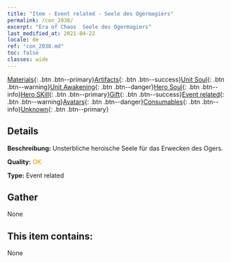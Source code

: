 ```yaml
---
title: "Item - Event related - Seele des Ogermagiers"
permalink: /con_2038/
excerpt: "Era of Chaos  Seele des Ogermagiers"
last_modified_at: 2021-04-22
locale: de
ref: "con_2038.md"
toc: false
classes: wide
---
```

 [Materials](/ItemsDE/){: .btn .btn--primary}[Artifacts](/ItemsDE/Artifacts/){: .btn .btn--success}[Unit Soul](/ItemsDE/UnitSoul/){: .btn .btn--warning}[Unit Awakening](/ItemsDE/UnitAwakening/){: .btn .btn--danger}[Hero Soul](/ItemsDE/HeroSoul/){: .btn .btn--info}[Hero SKill](/ItemsDE/HeroSkill/){: .btn .btn--primary}[Gift](/ItemsDE/Gift/){: .btn .btn--success}[Event related](/ItemsDE/Events/){: .btn .btn--warning}[Avatars](/ItemsDE/Avatars/){: .btn .btn--danger}[Consumables](/ItemsDE/Consumables/){: .btn .btn--info}[Unknown](/ItemsDE/Unknown/){: .btn .btn--primary}

## Details
 **Beschreibung:** Unsterbliche heroische Seele für das Erwecken des Ogers.

 **Quality:** <span style="color: #FF8C00">OK</span>

 **Type:** Event related

## Gather

  None

## This item contains:

  None

